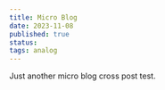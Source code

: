 ```yaml
---
title: Micro Blog
date: 2023-11-08
published: true
status:
tags: analog 
---
```


Just another micro blog cross post test.

